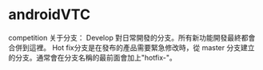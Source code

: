 # androidVTC
competition
关于分支：
Develop 對日常開發的分支。所有新功能開發最終都會合併到這裡。
Hot fix分支是在發布的產品需要緊急修改時，從 master 分支建立的分支。通常會在分支名稱的最前面會加上"hotfix-"。
